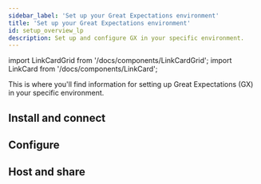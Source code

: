 ```yaml
---
sidebar_label: 'Set up your Great Expectations environment'
title: 'Set up your Great Expectations environment'
id: setup_overview_lp
description: Set up and configure GX in your specific environment.
---
```


import LinkCardGrid from '/docs/components/LinkCardGrid';
import LinkCard from '/docs/components/LinkCard';

<p class="DocItem__header-description">This is where you'll find information for setting up Great Expectations (GX) in your specific environment.</p>

## Install and connect

<LinkCardGrid>
  <LinkCard topIcon label="Install GX" description="Install and configure GX" href="/docs/guides/setup/installation/install_gx" icon="/img/install_icon.svg" />
  <LinkCard topIcon label="Connect to a Source Data System" description="Configure the dependencies necessary to access Source Data stored on databases" href="/docs/guides/setup/optional_dependencies/cloud/connect_gx_source_data_system" icon="/img/connect_icon.svg" />
</LinkCardGrid>

## Configure

<LinkCardGrid>
  <LinkCard topIcon label="Configure Data Contexts" description="Instantiate ane convert a Data Context" href="/docs/guides/setup/configuring_data_contexts/instantiating_data_contexts/instantiate_data_context" icon="/img/configure_icon.png" />
  <LinkCard topIcon label="Configure Expectation Stores" description="Configure a store for your Expectations" href="/docs/guides/setup/optional_dependencies/sql_databases/how_to_setup_gx_to_work_with_sql_databases" icon="/img/configure_icon.png" />
  <LinkCard topIcon label="Configure Validation Result Stores" description="Configure a store for your Validation Results" href="/docs/guides/setup/configuring_metadata_stores/configure_result_stores" icon="/img/configure_icon.png" />
  <LinkCard topIcon label="Configure a MetricStore" description="Configure a store for Metrics computed during Validation" href="/docs/guides/setup/configuring_metadata_stores/how_to_configure_a_metricsstore" icon="/img/configure_icon.png" />
</LinkCardGrid>

## Host and share

<LinkCardGrid>
  <LinkCard topIcon label="Host and share Data Docs" description="Host and share Data Docs stored on a filesystem or a Source Data System" href="docs/guides/setup/configuring_data_docs/host_and_share_data_docs" icon="/img/host_and_share_icon.svg"  />
</LinkCardGrid>